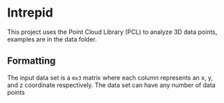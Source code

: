 # Intrepid
This project uses the Point Cloud Library (PCL) to analyze 3D data points, examples are in the data folder.

## Formatting
The input data set is a `mx3` matrix where each column represents an x, y, and z coordinate respectively. The data set can have any number of data points



